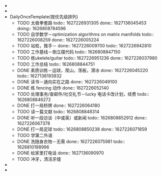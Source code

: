 -
-
- DailyOnceTemplate(按优先级排列)
	- TODO 太极拳套路
	  todo:: 1627226931305
	  done:: 1627136045453
	  doing:: 1626808784596
	- TODO 自学数学－optimization algorithms on matrix manifolds
	  todo:: 1627226008259
	  done:: 1627226005224
	- TODO 站桩，推手－
	  done:: 1627226009700
	  todo:: 1627226942810
	- TODO 工作基线－倒立摆代码
	  todo:: 1626808847150
	- TODO 练ukelele/guitar
	  todo:: 1627226951236
	  done:: 1627226037980
	- TODO 工作总结
	  todo:: 1626808844751
	- DONE 素质训练－运球，爬山，荡板，滑冰
	  done:: 1627226045220
	  todo:: 1627138193832
	- DONE 读书－通向实在之路
	  done:: 1627226049100
	- DONE 练 fencing 动作
	  done:: 1627226052140
	- TODO 处理事务/查邮件/社交礼节－lucky 电话卡改计划，续费
	  todo:: 1626808846272
	- DONE 打一局桥牌
	  done:: 1627226064180
	- TODO 读一篇文献
	  todo:: 1626808848314
	- DONE 听一段访谈（中或英）或新闻
	  todo:: 1626808852912
	  done:: 1627226067378
	- DONE 打一局足球
	  todo:: 1626808850238
	  done:: 1627226071859
	- TODO 学第二外语
	- DONE 洗随身衣物－无需
	  done:: 1627226075981
	  todo:: 1626810198996
	- DONE 给家里打电话
	  done:: 1627136090970
	- TODO 冲牙，清洁牙缝
-
-